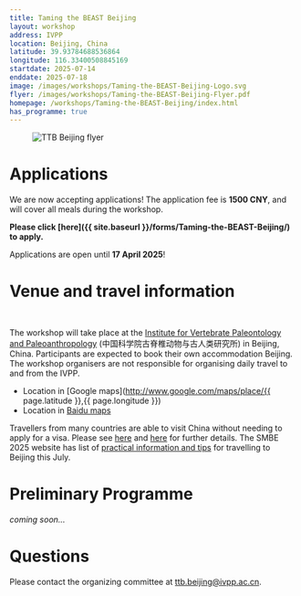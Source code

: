 ```yaml
---
title: Taming the BEAST Beijing
layout: workshop
address: IVPP
location: Beijing, China
latitude: 39.93784688536864
longitude: 116.33400508845169
startdate: 2025-07-14
enddate: 2025-07-18
image: /images/workshops/Taming-the-BEAST-Beijing-Logo.svg
flyer: /images/workshops/Taming-the-BEAST-Beijing-Flyer.pdf
homepage: /workshops/Taming-the-BEAST-Beijing/index.html
has_programme: true
---
```


<figure>
	<img src="{{ site.baseurl }}/images/workshops/Taming-the-BEAST-Beijing-Flyer.jpg" alt="TTB Beijing flyer">
</figure>

<div class="bigspacer"></div>


# Applications
We are now accepting applications! The application fee is **1500 CNY**, and will cover all meals during the workshop.

**Please click [here]({{ site.baseurl }}/forms/Taming-the-BEAST-Beijing/) to apply.**

Applications are open until **17 April 2025**!

<div class="bigspacer"></div>


# Venue and travel information

<div class="row">
	<div class="col-md-6">
		<figure>
			<img src="{{ site.baseurl }}/images/workshops/Taming-the-BEAST-Beijing-Venue1.jpeg" alt="">
		</figure>
	</div>
	<div class="col-md-6">
		<figure>
			<img src="{{ site.baseurl }}/images/workshops/Taming-the-BEAST-Beijing-Venue2.jpeg" alt="">
		</figure>
	</div>
</div>


The workshop will take place at the [Institute for Vertebrate Paleontology and Paleoanthropology](http://www.ivpp.ac.cn/) (中国科学院古脊椎动物与古人类研究所) in Beijing, China. Participants are expected to book their own accommodation Beijing. The workshop organisers are not responsible for organising daily travel to and from the IVPP. 

- Location in [Google maps](http://www.google.com/maps/place/{{ page.latitude }},{{ page.longitude }})
- Location in [Baidu maps]("https://map.baidu.com/poi/中国古动物馆/@12951021.40805023,4830010.474834426,19.21z)

Travellers from many countries are able to visit China without needing to apply for a visa. Please see [here](https://www.travelchinaguide.com/embassy/china-visa-free-policy.htm) and [here](https://smbe2025.scimeeting.cn/en/web/index/25070_2132279) for further details. The SMBE 2025 website has list of [practical information and tips](https://smbe2025.scimeeting.cn/en/web/index/25070_2132280) for travelling to Beijing this July.  


<div class="bigspacer"></div>





# Preliminary Programme
_coming soon..._

<div class="bigspacer"></div>


# Questions
Please contact the organizing committee at [ttb.beijing@ivpp.ac.cn](mailto:ttb.beijing@ivpp.ac.cn).
